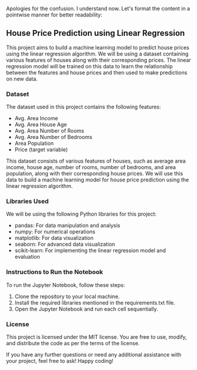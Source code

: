 Apologies for the confusion. I understand now. Let's format the content in a pointwise manner for better readability:

## House Price Prediction using Linear Regression

This project aims to build a machine learning model to predict house prices using the linear regression algorithm. We will be using a dataset containing various features of houses along with their corresponding prices. The linear regression model will be trained on this data to learn the relationship between the features and house prices and then used to make predictions on new data.

### Dataset

The dataset used in this project contains the following features:

- Avg. Area Income
- Avg. Area House Age
- Avg. Area Number of Rooms
- Avg. Area Number of Bedrooms
- Area Population
- Price (target variable)

This dataset consists of various features of houses, such as average area income, house age, number of rooms, number of bedrooms, and area population, along with their corresponding house prices. We will use this data to build a machine learning model for house price prediction using the linear regression algorithm.

### Libraries Used

We will be using the following Python libraries for this project:

- pandas: For data manipulation and analysis
- numpy: For numerical operations
- matplotlib: For data visualization
- seaborn: For advanced data visualization
- scikit-learn: For implementing the linear regression model and evaluation

### Instructions to Run the Notebook

To run the Jupyter Notebook, follow these steps:

1. Clone the repository to your local machine.
2. Install the required libraries mentioned in the requirements.txt file.
3. Open the Jupyter Notebook and run each cell sequentially.

### License

This project is licensed under the MIT license. You are free to use, modify, and distribute the code as per the terms of the license.

If you have any further questions or need any additional assistance with your project, feel free to ask! Happy coding!
